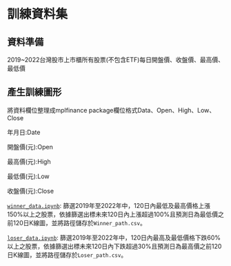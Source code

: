 # 訓練資料集

## 資料準備

2019~2022台灣股市上市櫃所有股票(不包含ETF)每日開盤價、收盤價、最高價、最低價

## 產生訓練圖形

將資料欄位整理成mplfinance package欄位格式Data、Open、High、Low、Close

年月日:Date

開盤價(元):Open

最高價(元):High

最低價(元):Low

收盤價(元):Close

[`winner_data.ipynb`](../winner_data.ipynb): 篩選2019年至2022年中，120日內最低及最高價格上漲150%以上之股票，依據篩選出標未來120日內上漲超過100%且預測日為最低價之前120日K線圖，並將路徑儲存於`Winner_path.csv`。

[`loser_data.ipynb`](../loser_data.ipynb): 篩選2019年至2022年中，120日內最高及最低價格下跌60%以上之股票，依據篩選出標未來120日內下跌超過30%且預測日為最高價之前120日K線圖，並將路徑儲存於`Loser_path.csv`。


